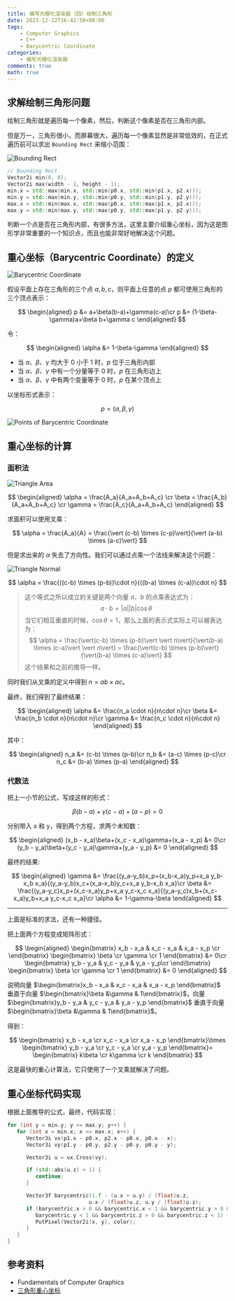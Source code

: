 ```yaml
---
title: 编写光栅化渲染器（四）绘制三角形
date: 2023-12-12T16:42:50+08:00
tags:
    - Computer Graphics
    - C++
    - Barycentric Coordinate
categories:
    - 编写光栅化渲染器
comments: true
math: true
---
```


## 求解绘制三角形问题

绘制三角形就是遍历每一个像素，然后，判断这个像素是否在三角形内部。

但是万一，三角形很小，而屏幕很大，遍历每一个像素显然是非常低效的，在正式遍历前可以求出 `Bounding Rect` 来缩小范围：

![Bounding Rect](bounding-rect.png)

```cpp
// Bounding Rect
Vector2i min(0, 0);
Vector2i max(width - 1, height - 1);
min.x = std::max(min.x, std::min(p0.x, std::min(p1.x, p2.x)));
min.y = std::max(min.y, std::min(p0.y, std::min(p1.y, p2.y)));
max.x = std::min(max.x, std::max(p0.x, std::max(p1.x, p2.x)));
max.y = std::min(max.y, std::max(p0.y, std::max(p1.y, p2.y)));
```

判断一个点是否在三角形内部，有很多方法，这里主要介绍重心坐标，因为这是图形学非常重要的一个知识点，而且也能非常好地解决这个问题。

## 重心坐标（Barycentric Coordinate）的定义

![Barycentric Coordinate](barycentric-coordinate.png)

假设平面上存在三角形的三个点 $a, b, c$，则平面上任意的点 $p$ 都可使用三角形的三个顶点表示：

$$
\begin{aligned}
p &= a+\beta(b-a)+\gamma(c-a)\cr
p &= (1-\beta-\gamma)a+\beta b+\gamma c
\end{aligned}
$$

令：

$$
\begin{aligned}
\alpha &= 1-\beta-\gamma
\end{aligned}
$$

- 当 $\alpha$、$\beta$、$\gamma$ 均大于 0 小于 1 时，$p$ 位于三角形内部
- 当 $\alpha$、$\beta$、$\gamma$ 中有一个分量等于 0 时，$p$ 在三角形边上
- 当 $\alpha$、$\beta$、$\gamma$ 中有两个变量等于 0 时，$p$ 在某个顶点上

以坐标形式表示：

$$
p = (\alpha, \beta, \gamma)
$$

![Points of Barycentric Coordinate](barycentric-coordinate-points.png)

## 重心坐标的计算

### 面积法

![Triangle Area](triangle-area.png)

$$
\begin{aligned}
\alpha = \frac{A_a}{A_a+A_b+A_c} \cr
\beta = \frac{A_b}{A_a+A_b+A_c} \cr
\gamma = \frac{A_c}{A_a+A_b+A_c}
\end{aligned}
$$

求面积可以使用叉乘：

$$
\alpha = \frac{A_a}{A} = \frac{\vert (c-b) \times (c-p)\vert}{\vert (a-b) \times (a-c)\vert}
$$

但是求出来的 $\alpha$ 失去了方向性。我们可以通过点乘一个法线来解决这个问题：

![Triangle Normal](triangle-normal.png)

$$
\alpha = \frac{((c-b) \times (p-b))\cdot n}{((b-a) \times (c-a))\cdot n}
$$

>这个等式之所以成立的关键是两个向量 $a$、$b$ 的点乘表达式为：
>$$a\cdot b = \vert a\vert\vert b\vert\cos\theta$$
>当它们相互垂直的时候，$\cos\theta = 1$，那么上面的表示式实际上可以被表达为：
>$$
>\alpha = \frac{\vert(c-b) \times (p-b)\vert \vert n\vert}{\vert(b-a) \times (c-a)\vert \vert n\vert} = \frac{\vert(c-b) \times (p-b)\vert}{\vert(b-a) \times (c-a)\vert}
>$$
>这个结果和之前的推导一样。

同时我们从叉乘的定义中得到 $n = ab \times ac$。

最终，我们得到了最终结果：

$$
\begin{aligned}
\alpha &= \frac{n_a \cdot n}{n\cdot n}\cr
\beta &= \frac{n_b \cdot n}{n\cdot n}\cr
\gamma &= \frac{n_c \cdot n}{n\cdot n}
\end{aligned}
$$

其中：

$$
\begin{aligned}
n_a &= (c-b) \times (p-b)\cr
n_b &= (a-c) \times (p-c)\cr
n_c &= (b-a) \times (p-a)
\end{aligned}
$$

### 代数法

把上一小节的公式，写成这样的形式：

$$
\beta(b-a)+\gamma(c-a)+(a-p)= 0
$$

分别带入 x 和 y，得到两个方程，求两个未知数：

$$
\begin{aligned}
(x_b - x_a)\beta+(x_c - x_a)\gamma+(x_a - x_p) &= 0\cr
(y_b - y_a)\beta+(y_c - y_a)\gamma+(y_a - y_p) &= 0
\end{aligned}
$$

最终的结果:

$$
\begin{aligned}
\gamma &= \frac{(y_a-y_b)x_p+(x_b-x_a)y_p+x_a y_b-x_b x_a}{(y_a-y_b)x_c+(x_a-x_b)y_c+x_a y_b-x_b x_a}\cr
\beta &= \frac{(y_a-y_c)x_p+(x_c-x_a)y_p+x_a y_c-x_c x_a}{(y_a-y_c)x_b+(x_c-x_a)y_b+x_a y_c-x_c x_a}\cr
\alpha &= 1-\gamma-\beta
\end{aligned}
$$

---

上面是标准的求法，还有一种捷径。

把上面两个方程变成矩阵形式：

$$
\begin{aligned}
\begin{bmatrix}
   x_b - x_a & x_c - x_a & x_a - x_p \cr
\end{bmatrix}
\begin{bmatrix}
   \beta \cr
   \gamma \cr
   1
\end{bmatrix} &=
0\cr
\begin{bmatrix}
   y_b - y_a & y_c - y_a & y_a - y_p\cr
\end{bmatrix}
\begin{bmatrix}
   \beta \cr
   \gamma \cr
   1
\end{bmatrix} &=
0
\end{aligned}
$$

说明向量 $\begin{bmatrix}x_b - x_a & x_c - x_a & x_a - x_p \end{bmatrix}$ 垂直于向量 $\begin{bmatrix}\beta &\gamma & 1\end{bmatrix}$，向量 $\begin{bmatrix}y_b - y_a & y_c - y_a & y_a - y_p \end{bmatrix}$ 垂直于向量 $\begin{bmatrix}\beta &\gamma & 1\end{bmatrix}$。

得到：

$$
\begin{bmatrix}
   x_b - x_a \cr x_c - x_a \cr x_a - x_p
\end{bmatrix}\times
\begin{bmatrix}
   y_b - y_a \cr y_c - y_a \cr y_a - y_p
\end{bmatrix}=
\begin{bmatrix}
   k\beta \cr
   k\gamma \cr
   k
\end{bmatrix}
$$

这是最快的重心计算法，它只使用了一个叉乘就解决了问题。

## 重心坐标代码实现

根据上面推导的公式，最终，代码实现：

```cpp
for (int y = min.y; y <= max.y; y++) {
   for (int x = min.x; x <= max.x; x++) {
      Vector3i vx(p1.x - p0.x, p2.x - p0.x, p0.x - x);
      Vector3i vy(p1.y - p0.y, p2.y - p0.y, p0.y - y);

      Vector3i u = vx.Cross(vy);

      if (std::abs(u.z) < 1) {
         continue;
      }

      Vector3f barycentric(1.f - (u.x + u.y) / (float)u.z,
                          u.x / (float)u.z, u.y / (float)u.z);
      if (barycentric.x > 0 && barycentric.x < 1 && barycentric.y > 0 &&
         barycentric.y < 1 && barycentric.z > 0 && barycentric.z < 1) {
         PutPixel(Vector2i(x, y), color);
      } 
   }
}
```

## 参考资料

- Fundamentals of Computer Graphics
- [三角形重心坐标](https://zhuanlan.zhihu.com/p/65495373)
